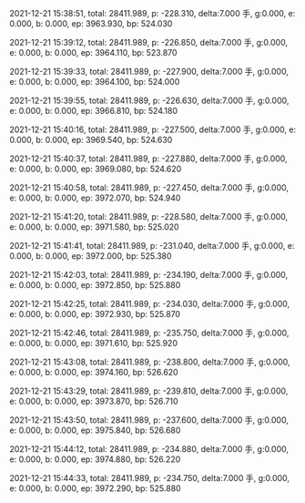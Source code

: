 2021-12-21 15:38:51, total: 28411.989, p: -228.310, delta:7.000 手, g:0.000, e: 0.000, b: 0.000, ep: 3963.930, bp: 524.030

2021-12-21 15:39:12, total: 28411.989, p: -226.850, delta:7.000 手, g:0.000, e: 0.000, b: 0.000, ep: 3964.110, bp: 523.870

2021-12-21 15:39:33, total: 28411.989, p: -227.900, delta:7.000 手, g:0.000, e: 0.000, b: 0.000, ep: 3964.100, bp: 524.000

2021-12-21 15:39:55, total: 28411.989, p: -226.630, delta:7.000 手, g:0.000, e: 0.000, b: 0.000, ep: 3966.810, bp: 524.180

2021-12-21 15:40:16, total: 28411.989, p: -227.500, delta:7.000 手, g:0.000, e: 0.000, b: 0.000, ep: 3969.540, bp: 524.630

2021-12-21 15:40:37, total: 28411.989, p: -227.880, delta:7.000 手, g:0.000, e: 0.000, b: 0.000, ep: 3969.080, bp: 524.620

2021-12-21 15:40:58, total: 28411.989, p: -227.450, delta:7.000 手, g:0.000, e: 0.000, b: 0.000, ep: 3972.070, bp: 524.940

2021-12-21 15:41:20, total: 28411.989, p: -228.580, delta:7.000 手, g:0.000, e: 0.000, b: 0.000, ep: 3971.580, bp: 525.020

2021-12-21 15:41:41, total: 28411.989, p: -231.040, delta:7.000 手, g:0.000, e: 0.000, b: 0.000, ep: 3972.000, bp: 525.380

2021-12-21 15:42:03, total: 28411.989, p: -234.190, delta:7.000 手, g:0.000, e: 0.000, b: 0.000, ep: 3972.850, bp: 525.880

2021-12-21 15:42:25, total: 28411.989, p: -234.030, delta:7.000 手, g:0.000, e: 0.000, b: 0.000, ep: 3972.930, bp: 525.870

2021-12-21 15:42:46, total: 28411.989, p: -235.750, delta:7.000 手, g:0.000, e: 0.000, b: 0.000, ep: 3971.610, bp: 525.920

2021-12-21 15:43:08, total: 28411.989, p: -238.800, delta:7.000 手, g:0.000, e: 0.000, b: 0.000, ep: 3974.160, bp: 526.620

2021-12-21 15:43:29, total: 28411.989, p: -239.810, delta:7.000 手, g:0.000, e: 0.000, b: 0.000, ep: 3973.870, bp: 526.710

2021-12-21 15:43:50, total: 28411.989, p: -237.600, delta:7.000 手, g:0.000, e: 0.000, b: 0.000, ep: 3975.840, bp: 526.680

2021-12-21 15:44:12, total: 28411.989, p: -234.880, delta:7.000 手, g:0.000, e: 0.000, b: 0.000, ep: 3974.880, bp: 526.220

2021-12-21 15:44:33, total: 28411.989, p: -234.750, delta:7.000 手, g:0.000, e: 0.000, b: 0.000, ep: 3972.290, bp: 525.880